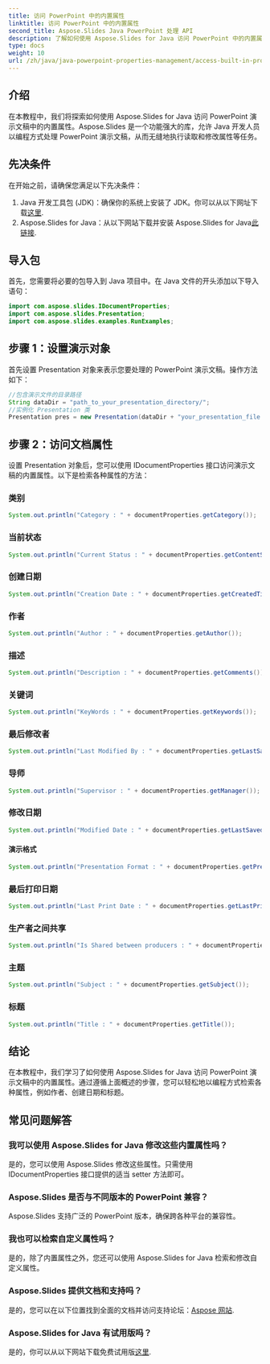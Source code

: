 ```yaml
---
title: 访问 PowerPoint 中的内置属性
linktitle: 访问 PowerPoint 中的内置属性
second_title: Aspose.Slides Java PowerPoint 处理 API
description: 了解如何使用 Aspose.Slides for Java 访问 PowerPoint 中的内置属性。本教程将指导您检索作者、创建日期等。
type: docs
weight: 10
url: /zh/java/java-powerpoint-properties-management/access-built-in-properties-powerpoint/
---
```

## 介绍
在本教程中，我们将探索如何使用 Aspose.Slides for Java 访问 PowerPoint 演示文稿中的内置属性。Aspose.Slides 是一个功能强大的库，允许 Java 开发人员以编程方式处理 PowerPoint 演示文稿，从而无缝地执行读取和修改属性等任务。
## 先决条件
在开始之前，请确保您满足以下先决条件：
1.  Java 开发工具包 (JDK)：确保你的系统上安装了 JDK。你可以从以下网址下载[这里](https://www.oracle.com/java/technologies/javase-jdk11-downloads.html).
2.  Aspose.Slides for Java：从以下网站下载并安装 Aspose.Slides for Java[此链接](https://releases.aspose.com/slides/java/).

## 导入包
首先，您需要将必要的包导入到 Java 项目中。在 Java 文件的开头添加以下导入语句：
```java
import com.aspose.slides.IDocumentProperties;
import com.aspose.slides.Presentation;
import com.aspose.slides.examples.RunExamples;
```
## 步骤 1：设置演示对象
首先设置 Presentation 对象来表示您要处理的 PowerPoint 演示文稿。操作方法如下：
```java
//包含演示文件的目录路径
String dataDir = "path_to_your_presentation_directory/";
//实例化 Presentation 类
Presentation pres = new Presentation(dataDir + "your_presentation_file.pptx");
```
## 步骤 2：访问文档属性
设置 Presentation 对象后，您可以使用 IDocumentProperties 接口访问演示文稿的内置属性。以下是检索各种属性的方法：
### 类别
```java
System.out.println("Category : " + documentProperties.getCategory());
```
### 当前状态
```java
System.out.println("Current Status : " + documentProperties.getContentStatus());
```
### 创建日期
```java
System.out.println("Creation Date : " + documentProperties.getCreatedTime());
```
### 作者
```java
System.out.println("Author : " + documentProperties.getAuthor());
```
### 描述
```java
System.out.println("Description : " + documentProperties.getComments());
```
### 关键词
```java
System.out.println("KeyWords : " + documentProperties.getKeywords());
```
### 最后修改者
```java
System.out.println("Last Modified By : " + documentProperties.getLastSavedBy());
```
### 导师
```java
System.out.println("Supervisor : " + documentProperties.getManager());
```
### 修改日期
```java
System.out.println("Modified Date : " + documentProperties.getLastSavedTime());
```
#### 演示格式
```java
System.out.println("Presentation Format : " + documentProperties.getPresentationFormat());
```
### 最后打印日期
```java
System.out.println("Last Print Date : " + documentProperties.getLastPrinted());
```
### 生产者之间共享
```java
System.out.println("Is Shared between producers : " + documentProperties.getSharedDoc());
```
### 主题
```java
System.out.println("Subject : " + documentProperties.getSubject());
```
### 标题
```java
System.out.println("Title : " + documentProperties.getTitle());
```

## 结论
在本教程中，我们学习了如何使用 Aspose.Slides for Java 访问 PowerPoint 演示文稿中的内置属性。通过遵循上面概述的步骤，您可以轻松地以编程方式检索各种属性，例如作者、创建日期和标题。
## 常见问题解答
### 我可以使用 Aspose.Slides for Java 修改这些内置属性吗？
是的，您可以使用 Aspose.Slides 修改这些属性。只需使用 IDocumentProperties 接口提供的适当 setter 方法即可。
### Aspose.Slides 是否与不同版本的 PowerPoint 兼容？
Aspose.Slides 支持广泛的 PowerPoint 版本，确保跨各种平台的兼容性。
### 我也可以检索自定义属性吗？
是的，除了内置属性之外，您还可以使用 Aspose.Slides for Java 检索和修改自定义属性。
### Aspose.Slides 提供文档和支持吗？
是的，您可以在以下位置找到全面的文档并访问支持论坛：[Aspose 网站](https://reference.aspose.com/slides/java/).
### Aspose.Slides for Java 有试用版吗？
是的，你可以从以下网站下载免费试用版[这里](https://releases.aspose.com/).